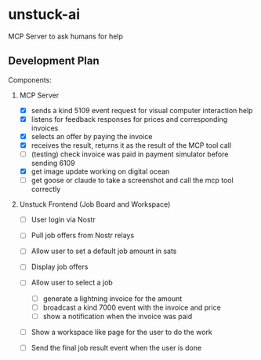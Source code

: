 # unstuck-ai
MCP Server to ask humans for help

## Development Plan

Components:

1. MCP Server

    - [x] sends a kind 5109 event request for visual computer interaction help
    - [x] listens for feedback responses for prices and corresponding invoices
    - [x] selects an offer by paying the invoice
    - [x] receives the result, returns it as the result of the MCP tool call
    - [ ] (testing) check invoice was paid in payment simulator before sending 6109
    - [x] get image update working on digital ocean
    - [ ] get goose or claude to take a screenshot and call the mcp tool correctly

2. Unstuck Frontend (Job Board and Workspace)
    - [ ] User login via Nostr
    - [ ] Pull job offers from Nostr relays
    - [ ] Allow user to set a default job amount in sats
    - [ ] Display job offers
    - [ ] Allow user to select a job
        - [ ] generate a lightning invoice for the amount
        - [ ] broadcast a kind 7000 event with the invoice and price
        - [ ] show a notification when the invoice was paid
    - [ ] Show a workspace like page for the user to do the work
    - [ ] Send the final job result event when the user is done

 
